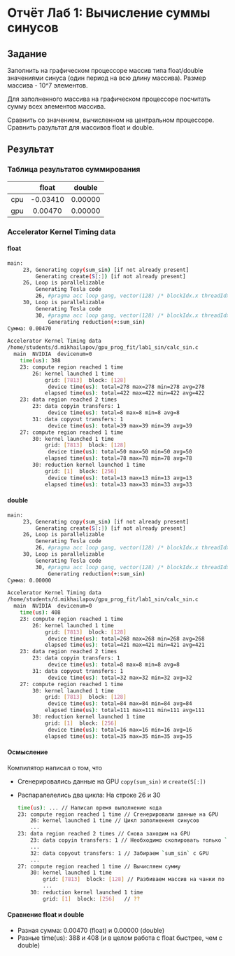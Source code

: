 # Отчёт Лаб 1: Вычисление суммы синусов

## Задание

Заполнить на графическом процессоре массив типа float/double значениями синуса (один период на всю длину массива). Размер массива - 10^7 элементов.

Для заполненного массива на графическом процессоре посчитать сумму всех элементов массива.

Сравнить со значением, вычисленном на центральном процессоре.
Сравнить разультат для массивов float и double.

## Результат

### Таблица результатов суммирования

|       | float    |  double  |
|:-----:|:--------:|:--------:|
| cpu   | -0.03410 |  0.00000 |
| gpu   |  0.00470 |  0.00000 |

### Accelerator Kernel Timing data

#### float

```bash
main:
     23, Generating copy(sum_sin) [if not already present]
         Generating create(S[:]) [if not already present]
     26, Loop is parallelizable
         Generating Tesla code
         26, #pragma acc loop gang, vector(128) /* blockIdx.x threadIdx.x */
     30, Loop is parallelizable
         Generating Tesla code
         30, #pragma acc loop gang, vector(128) /* blockIdx.x threadIdx.x */
             Generating reduction(+:sum_sin)
Сумма: 0.00470

Accelerator Kernel Timing data
/home/students/d.mikhailapov/gpu_prog_fit/lab1_sin/calc_sin.c
  main  NVIDIA  devicenum=0
    time(us): 388
    23: compute region reached 1 time
        26: kernel launched 1 time
            grid: [7813]  block: [128]
             device time(us): total=278 max=278 min=278 avg=278
            elapsed time(us): total=422 max=422 min=422 avg=422
    23: data region reached 2 times
        23: data copyin transfers: 1
             device time(us): total=8 max=8 min=8 avg=8
        31: data copyout transfers: 1
             device time(us): total=39 max=39 min=39 avg=39
    27: compute region reached 1 time
        30: kernel launched 1 time
            grid: [7813]  block: [128]
             device time(us): total=50 max=50 min=50 avg=50
            elapsed time(us): total=78 max=78 min=78 avg=78
        30: reduction kernel launched 1 time
            grid: [1]  block: [256]
             device time(us): total=13 max=13 min=13 avg=13
            elapsed time(us): total=33 max=33 min=33 avg=33
```

#### double

```bash
main:
     23, Generating copy(sum_sin) [if not already present]
         Generating create(S[:]) [if not already present]
     26, Loop is parallelizable
         Generating Tesla code
         26, #pragma acc loop gang, vector(128) /* blockIdx.x threadIdx.x */
     30, Loop is parallelizable
         Generating Tesla code
         30, #pragma acc loop gang, vector(128) /* blockIdx.x threadIdx.x */
             Generating reduction(+:sum_sin)
Сумма: 0.00000

Accelerator Kernel Timing data
/home/students/d.mikhailapov/gpu_prog_fit/lab1_sin/calc_sin.c
  main  NVIDIA  devicenum=0
    time(us): 408
    23: compute region reached 1 time
        26: kernel launched 1 time
            grid: [7813]  block: [128]
             device time(us): total=268 max=268 min=268 avg=268
            elapsed time(us): total=421 max=421 min=421 avg=421
    23: data region reached 2 times
        23: data copyin transfers: 1
             device time(us): total=8 max=8 min=8 avg=8
        31: data copyout transfers: 1
             device time(us): total=32 max=32 min=32 avg=32
    27: compute region reached 1 time
        30: kernel launched 1 time
            grid: [7813]  block: [128]
             device time(us): total=84 max=84 min=84 avg=84
            elapsed time(us): total=111 max=111 min=111 avg=111
        30: reduction kernel launched 1 time
            grid: [1]  block: [256]
             device time(us): total=16 max=16 min=16 avg=16
            elapsed time(us): total=35 max=35 min=35 avg=35
```

#### Осмысление

Компилятор написал о том, что

- Сгенерировались данные на GPU `copy(sum_sin)` и `create(S[:])`
- Распаралелелись два цикла: На строке 26 и 30

  ```bash
  time(us): ... // Написал время выполнение кода
  23: compute region reached 1 time // Сгенерировали данные на GPU
      26: kernel launched 1 time // Цикл заполненеия синусов
      ...
  23: data region reached 2 times // Снова заходим на GPU
      23: data copyin transfers: 1 // Необходимо скопировать только `sum_sin` (`S[:]` уже на GPU)
      ...
      32: data copyout transfers: 1 // Забираем `sum_sin` с GPU 
      ...
  27: compute region reached 1 time // Вычисляем сумму
      30: kernel launched 1 time
          grid: [7813]  block: [128] // Разбиваем массив на чанки по 128 (7813*128 ~ 10^6)
          ...
      30: reduction kernel launched 1 time
          grid: [1]  block: [256]   // ??

  ```

#### Сравнение float и double

- Разная сумма: 0.00470 (float) и 0.00000 (double)
- Разные time(us): 388 и 408 (и в целом работа с float быстрее, чем с double)
